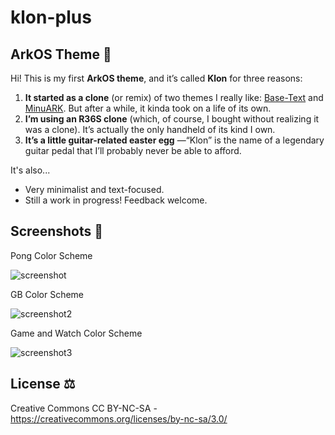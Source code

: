 # klon-plus
## ArkOS Theme 🎨

Hi! This is my first **ArkOS theme**, and it’s called **Klon** for three reasons:

1. **It started as a clone** (or remix) of two themes I really like: [Base-Text](https://github.com/Jetup13/es-theme-base-text) and [MinuARK](https://github.com/Vidnez/es-theme-MinUArk). But after a while, it kinda took on a life of its own.
2. **I’m using an R36S clone** (which, of course, I bought without realizing it was a clone). It’s actually the only handheld of its kind I own.
3. **It’s a little guitar-related easter egg** —“Klon” is the name of a legendary guitar pedal that I’ll probably never be able to afford.

It's also...
* Very minimalist and text-focused.
* Still a work in progress! Feedback welcome.

## Screenshots 📸
Pong Color Scheme

![screenshot](https://github.com/user-attachments/assets/87e798d8-c250-4c59-927c-d7eb66feedc0)

GB Color Scheme

![screenshot2](https://github.com/user-attachments/assets/00e1ea74-d221-4615-8d1f-4dc6015a08eb)

Game and Watch Color Scheme

![screenshot3](https://github.com/user-attachments/assets/bedf799e-0edf-477c-93de-be50a5c61c8b)

## License ⚖️

Creative Commons CC BY-NC-SA - https://creativecommons.org/licenses/by-nc-sa/3.0/

